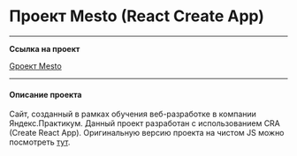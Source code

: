 # Проект Mesto (React Create App)

------------------------------------

**Ссылка на  проект**

[Gроект Mesto](https://maddkot.github.io/mesto-react/ "https://maddkot.github.io/mesto-react/")

------------------------------------

#### Описание проекта

Сайт, созданный в рамках обучения веб-разработке в компании Яндекс.Практикум.
Данный проект разработан с использованием CRA (Create React App).
Оригинальную версию проекта на чистом JS можно посмотреть [тут](https://github.com/maddkot/mesto). 